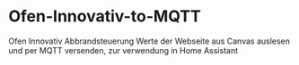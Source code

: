 # Ofen-Innovativ-to-MQTT
Ofen Innovativ Abbrandsteuerung Werte der Webseite aus Canvas auslesen und per MQTT versenden, zur verwendung in Home Assistant
